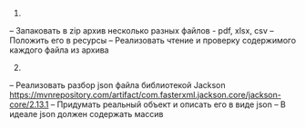 1.
– Запаковать в zip архив несколько разных файлов - pdf, xlsx, csv
– Положить его в ресурсы
– Реализовать чтение и проверку содержимого каждого файла из архива

2.
– Реализовать разбор json файла библиотекой Jackson https://mvnrepository.com/artifact/com.fasterxml.jackson.core/jackson-core/2.13.1
– Придумать реальный объект и описать его в виде json
– В идеале json должен содержать массив
